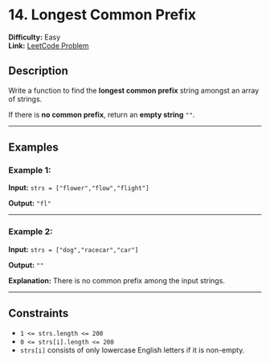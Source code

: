 # 14. Longest Common Prefix

**Difficulty:** Easy <br>
**Link:** [LeetCode Problem](https://leetcode.com/problems/longest-common-prefix/)

## Description

Write a function to find the **longest common prefix** string amongst an array of strings.

If there is **no common prefix**, return an **empty string** `""`.

---

## Examples

### Example 1:

**Input:**
`strs = ["flower","flow","flight"]`

**Output:**
`"fl"`

---

### Example 2:

**Input:**
`strs = ["dog","racecar","car"]`

**Output:**
`""`

**Explanation:**
There is no common prefix among the input strings.

---

## Constraints

- `1 <= strs.length <= 200`
- `0 <= strs[i].length <= 200`
- `strs[i]` consists of only lowercase English letters if it is non-empty.
